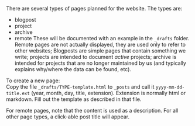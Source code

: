 There are several types of pages planned for the website. The types are:
* blogpost
* project
* archive
* remote
These will be documented with an example in the `_drafts` folder. Remote pages are not actually displayed, they are used only to refer to other websites; Blogposts are simple pages that contain something we write; projects are intended to document *active* projects; archive is intended for projects that are no longer maintained by us (and typically explains why/where the data can be found, etc). 

To create a new page:  
Copy the file `_drafts/TYPE-template.html` to `_posts` and call it `yyyy-mm-dd-title.ext` (year, month, day, title, extension). Extension is normally html or markdown.
Fill out the template as described in that file.

For remote pages, note that the content is used as a description. For all other page types, a click-able post title will appear.
